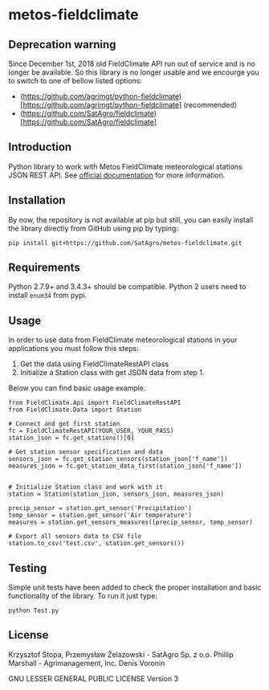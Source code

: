 # metos-fieldclimate

## Deprecation warning

Since December 1st, 2018 old FieldClimate API run out of service and is no longer be available. So this library is no longer usable and we encourge you to switch to one of bellow listed options:

* (https://github.com/agrimgt/python-fieldclimate)[https://github.com/agrimgt/python-fieldclimate] (recommended)
* (https://github.com/SatAgro/fieldclimate)[https://github.com/SatAgro/fieldclimate]

## Introduction

Python library to work with Metos FieldClimate meteorological stations JSON REST API. See [official documentation](http://www.fieldclimate.com/json_manual/json_manual.htm "Metos FieldClimte API documentation") for more information.

## Installation

By now, the repository is not available at pip but still, you can easily install the library directly from GitHub using pip by typing:

    pip install git+https://github.com/SatAgro/metos-fieldclimate.git


## Requirements

Python 2.7.9+ and 3.4.3+ should be compatible. Python 2 users need to install `enum34` from pypi.

## Usage

In order to use data from FieldClimate meteorological stations in your applications you must follow this steps:
  1. Get the data using FieldClimateRestAPI class
  2. Initialize a Station class with get JSON data from step 1.

Below you can find basic usage example.

    from FieldClimate.Api import FieldClimateRestAPI
    from FieldClimate.Data import Station

    # Connect and get first station
    fc = FieldClimateRestAPI(YOUR_USER, YOUR_PASS)
    station_json = fc.get_stations()[0]

    # Get station sensor specification and data
    sensors_json = fc.get_station_sensors(station_json['f_name'])
    measures_json = fc.get_station_data_first(station_json['f_name'])
    

    # Initialize Station class and work with it
    station = Station(station_json, sensors_json, measures_json)

    precip_sensor = station.get_sensor('Precipitation')
    temp_sensor = station.get_sensor('Air temperature')
    measures = station.get_sensors_measures([precip_sensor, temp_sensor)

    # Export all sensors data to CSV file
    station.to_csv('test.csv', station.get_sensors())

## Testing

Simple unit tests have been added to check the proper installation and basic 
functionality of the library. To run it just type:

    python Test.py

## License

Krzysztof Stopa, Przemysław Żelazowski - SatAgro Sp. z o.o.
Phillip Marshall - Agrimanagement, Inc.
Denis Voronin

GNU LESSER GENERAL PUBLIC LICENSE Version 3
